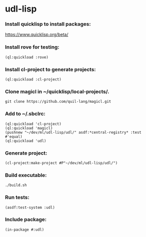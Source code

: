 # udl-lisp

### Install quicklisp to install packages:
https://www.quicklisp.org/beta/

### Install rove for testing:
```
(ql:quickload :rove)
```

### Install cl-project to generate projects:
```
(ql:quickload :cl-project)
```

### Clone magicl in ~/quicklisp/local-projects/.
```
git clone https://github.com/quil-lang/magicl.git
```

### Add to ~/.sbclrc:
```
(ql:quickload 'cl-project)
(ql:quickload 'magicl)
(pushnew "~/dev/ml/udl-lisp/udl/" asdf:*central-registry* :test #'equal)
(ql:quickload 'udl)
```

### Generate project:
```
(cl-project:make-project #P"~/dev/ml/udl-lisp/udl/")
```

### Build executable:
```
./build.sh
```

### Run tests:
```
(asdf:test-system :udl)
```

### Include package:
```
(in-package #:udl)
```
